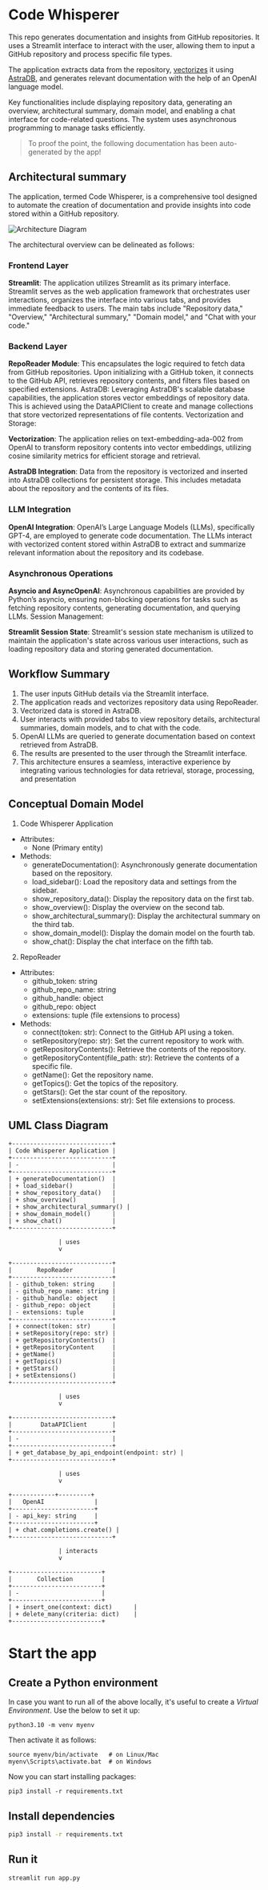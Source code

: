 # Code Whisperer
This repo generates documentation and insights from GitHub repositories. It uses a Streamlit interface to interact with the user, allowing them to input a GitHub repository and process specific file types.

The application extracts data from the repository, [vectorizes](https://docs.datastax.com/en/astra-db-serverless/databases/embedding-generation.html) it using [AstraDB](https://db.new), and generates relevant documentation with the help of an OpenAI language model.

Key functionalities include displaying repository data, generating an overview, architectural summary, domain model, and enabling a chat interface for code-related questions. The system uses asynchronous programming to manage tasks efficiently.

> To proof the point, the following documentation has been auto-generated by the app!

## Architectural summary
The application, termed Code Whisperer, is a comprehensive tool designed to automate the creation of documentation and provide insights into code stored within a GitHub repository.

![Architecture Diagram](/assets/architecture.png)

The architectural overview can be delineated as follows:

### Frontend Layer

**Streamlit**: The application utilizes Streamlit as its primary interface. Streamlit serves as the web application framework that orchestrates user interactions, organizes the interface into various tabs, and provides immediate feedback to users. The main tabs include "Repository data," "Overview," "Architectural summary," "Domain model," and "Chat with your code."

### Backend Layer

**RepoReader Module**: This encapsulates the logic required to fetch data from GitHub repositories. Upon initializing with a GitHub token, it connects to the GitHub API, retrieves repository contents, and filters files based on specified extensions.
AstraDB: Leveraging AstraDB's scalable database capabilities, the application stores vector embeddings of repository data. This is achieved using the DataAPIClient to create and manage collections that store vectorized representations of file contents.
Vectorization and Storage:

**Vectorization**: The application relies on text-embedding-ada-002 from OpenAI to transform repository contents into vector embeddings, utilizing cosine similarity metrics for efficient storage and retrieval.

**AstraDB Integration**: Data from the repository is vectorized and inserted into AstraDB collections for persistent storage. This includes metadata about the repository and the contents of its files.

### LLM Integration

**OpenAI Integration**: OpenAI’s Large Language Models (LLMs), specifically GPT-4, are employed to generate code documentation. The LLMs interact with vectorized content stored within AstraDB to extract and summarize relevant information about the repository and its codebase.

### Asynchronous Operations

**Asyncio and AsyncOpenAI**: Asynchronous capabilities are provided by Python’s asyncio, ensuring non-blocking operations for tasks such as fetching repository contents, generating documentation, and querying LLMs.
Session Management:

**Streamlit Session State**: Streamlit's session state mechanism is utilized to maintain the application's state across various user interactions, such as loading repository data and storing generated documentation.

## Workflow Summary
1. The user inputs GitHub details via the Streamlit interface.
2. The application reads and vectorizes repository data using RepoReader.
3. Vectorized data is stored in AstraDB.
4. User interacts with provided tabs to view repository details, architectural summaries, domain models, and to chat with the code.
5. OpenAI LLMs are queried to generate documentation based on context retrieved from AstraDB.
6. The results are presented to the user through the Streamlit interface.
7. This architecture ensures a seamless, interactive experience by integrating various technologies for data retrieval, storage, processing, and presentation

## Conceptual Domain Model

1. Code Whisperer Application
- Attributes:
    - None (Primary entity)
- Methods:
    - generateDocumentation(): Asynchronously generate documentation based on the repository.
    - load_sidebar(): Load the repository data and settings from the sidebar.
    - show_repository_data(): Display the repository data on the first tab.
    - show_overview(): Display the overview on the second tab.
    - show_architectural_summary(): Display the architectural summary on the third tab.
    - show_domain_model(): Display the domain model on the fourth tab.
    - show_chat(): Display the chat interface on the fifth tab.
2. RepoReader
- Attributes:
    - github_token: string
    - github_repo_name: string
    - github_handle: object
    - github_repo: object
    - extensions: tuple (file extensions to process)
- Methods:
    - connect(token: str): Connect to the GitHub API using a token.
    - setRepository(repo: str): Set the current repository to work with.
    - getRepositoryContents(): Retrieve the contents of the repository.
    - getRepositoryContent(file_path: str): Retrieve the contents of a specific file.
    - getName(): Get the repository name.
    - getTopics(): Get the topics of the repository.
    - getStars(): Get the star count of the repository.
    - setExtensions(extensions: str): Set file extensions to process.

## UML Class Diagram
```
+----------------------------+
| Code Whisperer Application |
+----------------------------+
| -                          |
+----------------------------+
| + generateDocumentation()  |
| + load_sidebar()           |
| + show_repository_data()   |
| + show_overview()          |
| + show_architectural_summary() |
| + show_domain_model()      |
| + show_chat()              |
+----------------------------+

              | uses
              v

+----------------------------+
|       RepoReader           |
+----------------------------+
| - github_token: string     |
| - github_repo_name: string |
| - github_handle: object    |
| - github_repo: object      |
| - extensions: tuple        |
+----------------------------+
| + connect(token: str)      |
| + setRepository(repo: str) |
| + getRepositoryContents()  |
| + getRepositoryContent     |
| + getName()                |
| + getTopics()              |
| + getStars()               |
| + setExtensions()          |
+----------------------------+

              | uses
              v

+----------------------------+
|        DataAPIClient       |
+----------------------------+
| -                          |
+----------------------------+
| + get_database_by_api_endpoint(endpoint: str) |
+----------------------------+

              | uses
              v

+------------+---------+
|   OpenAI              |
+-----------------------+
| - api_key: string     |
+-----------------------+
| + chat.completions.create() |
+----------------------------+

              | interacts
              v

+-------------------------+
|       Collection        |
+-------------------------+
| -                       |
+-------------------------+
| + insert_one(context: dict)      |
| + delete_many(criteria: dict)    |
+-------------------------+
```
# Start the app

## Create a Python environment
In case you want to run all of the above locally, it's useful to create a *Virtual Environment*. Use the below to set it up:
```
python3.10 -m venv myenv
```
Then activate it as follows:
```
source myenv/bin/activate   # on Linux/Mac
myenv\Scripts\activate.bat  # on Windows
```
Now you can start installing packages:
```
pip3 install -r requirements.txt
```
## Install dependencies
```sh
pip3 install -r requirements.txt
```
## Run it
```sh
streamlit run app.py
```